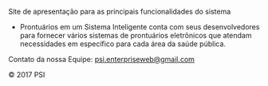 
Site de apresentação para as principais funcionalidades do sistema

* Prontuários em um Sistema Inteligente conta com seus desenvolvedores para fornecer vários sistemas de prontuários eletrônicos que atendam necessidades em específico para cada área da saúde pública. 

Contato da nossa Equipe: psi.enterpriseweb@gmail.com

© 2017 PSI

